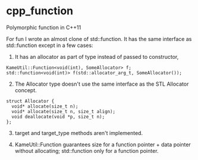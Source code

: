 # cpp_function
Polymorphic function in C++11

For fun I wrote an almost clone of std::function. It has the same interface as std::function except in a few cases:

1) It has an allocator as part of type instead of passed to constructor,
```
KameUtil::Function<void(int), SomeAllocator> f;
std::function<void(int)> f(std::allocator_arg_t, SomeAllocator());
```

2) The Allocator type doesn't use the same interface as the STL Allocator concept.
```
struct Allocator {
  void* allocate(size_t n);
  void* allocate(size_t n, size_t align);
  void deallocate(void *p, size_t n);
};
```

3) target and target_type methods aren't implemented.

4) KameUtil::Function guarantees size for a function pointer + data pointer without allocating; std::function only for a function pointer.
